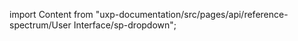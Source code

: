 
import Content from "uxp-documentation/src/pages/api/reference-spectrum/User Interface/sp-dropdown";

<Content query="product=xd"/>
